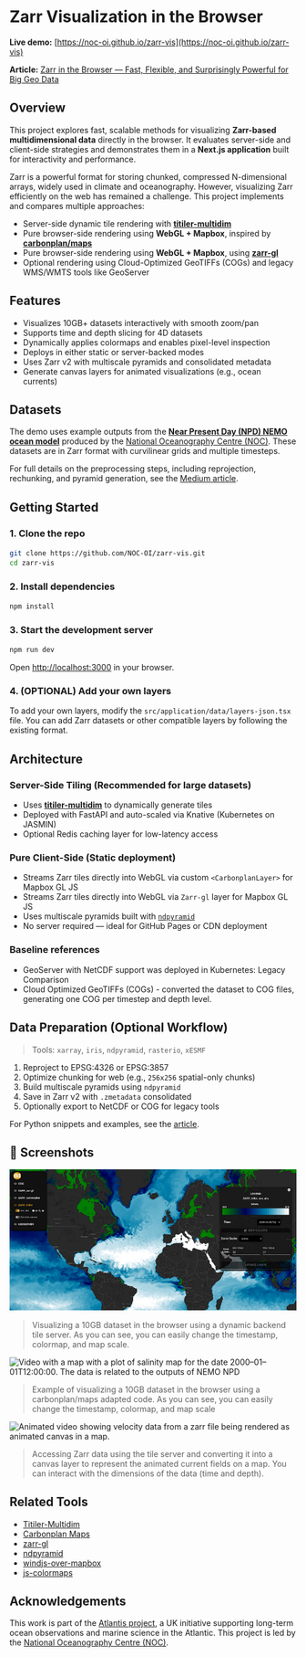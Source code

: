 # Zarr Visualization in the Browser

**Live demo:** [https://noc-oi.github.io/zarr-vis](https://noc-oi.github.io/zarr-vis)

**Article:** [Zarr in the Browser — Fast, Flexible, and Surprisingly Powerful for Big Geo Data](https://medium.com/@tobias.ramalho.ferreira/zarr-in-the-browser-fast-flexible-and-surprisingly-powerful-for-big-geo-data-eeb90ddf8a3d)

## Overview

This project explores fast, scalable methods for visualizing **Zarr-based multidimensional data** directly in the browser. It evaluates server-side and client-side strategies and demonstrates them in a **Next.js application** built for interactivity and performance.

Zarr is a powerful format for storing chunked, compressed N-dimensional arrays, widely used in climate and oceanography. However, visualizing Zarr efficiently on the web has remained a challenge. This project implements and compares multiple approaches:

- Server-side dynamic tile rendering with [**titiler-multidim**](https://github.com/developmentseed/titiler)
- Pure browser-side rendering using **WebGL + Mapbox**, inspired by [**carbonplan/maps**](https://github.com/carbonplan/maps)
- Pure browser-side rendering using **WebGL + Mapbox**, using [**zarr-gl**](https://github.com/carderne/zarr-gl)
- Optional rendering using Cloud-Optimized GeoTIFFs (COGs) and legacy WMS/WMTS tools like GeoServer

## Features

- Visualizes 10GB+ datasets interactively with smooth zoom/pan
- Supports time and depth slicing for 4D datasets
- Dynamically applies colormaps and enables pixel-level inspection
- Deploys in either static or server-backed modes
- Uses Zarr v2 with multiscale pyramids and consolidated metadata
- Generate canvas layers for animated visualizations (e.g., ocean currents)

## Datasets

The demo uses example outputs from the [**Near Present Day (NPD) NEMO ocean model**](https://github.com/NOC-MSM/NOC_Near_Present_Day) produced by the [National Oceanography Centre (NOC)](https://www.noc.ac.uk). These datasets are in Zarr format with curvilinear grids and multiple timesteps.

For full details on the preprocessing steps, including reprojection, rechunking, and pyramid generation, see the [Medium article](https://medium.com/@tobias.ramalho.ferreira/zarr-in-the-browser-fast-flexible-and-surprisingly-powerful-for-big-geo-data-eeb90ddf8a3d).

## Getting Started

### 1. Clone the repo

```bash
git clone https://github.com/NOC-OI/zarr-vis.git
cd zarr-vis
```

### 2. Install dependencies

```bash
npm install
```

### 3. Start the development server

```bash
npm run dev
```

Open [http://localhost:3000](http://localhost:3000) in your browser.

### 4. (OPTIONAL) Add your own layers

To add your own layers, modify the `src/application/data/layers-json.tsx` file. You can add Zarr datasets or other compatible layers by following the existing format.

## Architecture

### Server-Side Tiling (Recommended for large datasets)

- Uses [**titiler-multidim**](https://github.com/developmentseed/titiler) to dynamically generate tiles
- Deployed with FastAPI and auto-scaled via Knative (Kubernetes on JASMIN)
- Optional Redis caching layer for low-latency access

### Pure Client-Side (Static deployment)

- Streams Zarr tiles directly into WebGL via custom `<CarbonplanLayer>` for Mapbox GL JS
- Streams Zarr tiles directly into WebGL via `Zarr-gl` layer for Mapbox GL JS
- Uses multiscale pyramids built with [`ndpyramid`](https://github.com/carbonplan/ndpyramid)
- No server required — ideal for GitHub Pages or CDN deployment

### Baseline references

- GeoServer with NetCDF support was deployed in Kubernetes: Legacy Comparison
- Cloud Optimized GeoTIFFs (COGs) - converted the dataset to COG files, generating one COG per timestep and depth level.

## Data Preparation (Optional Workflow)

> Tools: `xarray`, `iris`, `ndpyramid`, `rasterio`, `xESMF`

1. Reproject to EPSG:4326 or EPSG:3857
2. Optimize chunking for web (e.g., `256x256` spatial-only chunks)
3. Build multiscale pyramids using `ndpyramid`
4. Save in Zarr v2 with `.zmetadata` consolidated
5. Optionally export to NetCDF or COG for legacy tools

For Python snippets and examples, see the [article](https://medium.com/...).

## 📸 Screenshots

![Map with a plot of salinity map for the date 2000–01–01T12:00:00. The data is related to the outputs of NEMO NPD](public/sos_abs.png)

> Visualizing a 10GB dataset in the browser using a dynamic backend tile server. As you can see, you can easily change the timestamp, colormap, and map scale.

![Video with a map with a plot of salinity map for the date 2000–01–01T12:00:00. The data is related to the outputs of NEMO NPD](public/carbonplan.gif)

> Example of visualizing a 10GB dataset in the browser using a carbonplan/maps adapted code. As you can see, you can easily change the timestamp, colormap, and map scale

![Animated video showing velocity data from a zarr file being rendered as animated canvas in a map.](public/currents.gif)

> Accessing Zarr data using the tile server and converting it into a canvas layer to represent the animated current fields on a map. You can interact with the dimensions of the data (time and depth).

## Related Tools

- [Titiler-Multidim](https://github.com/developmentseed/titiler)
- [Carbonplan Maps](https://github.com/carbonplan/maps)
- [zarr-gl](https://github.com/carderne/zarr-gl)
- [ndpyramid](https://github.com/carbonplan/ndpyramid)
- [windjs-over-mapbox](https://github.com/bumbeishvili/windjs-over-mapbox)
- [js-colormaps](https://github.com/timothygebhard/js-colormaps)

## Acknowledgements

This work is part of the [Atlantis project](https://atlantis.ac.uk/), a UK initiative supporting long-term ocean observations and marine science in the Atlantic. This project is led by the [National Oceanography Centre (NOC)](https://noc.ac.uk/).

